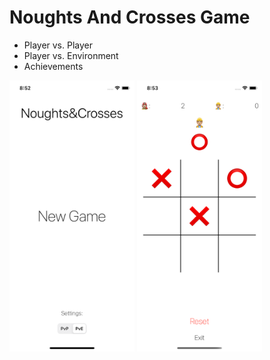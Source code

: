 # Noughts And Crosses Game

* Player vs. Player
* Player vs. Environment
* Achievements

 <img src="https://github.com/tosls/NoughtsAndCrosses/blob/master/Screenshots/menuScreenShot.png" width="200" /> <img src="https://github.com/tosls/NoughtsAndCrosses/blob/master/Screenshots/gamePlayScreenShot.png" width="200"/>



